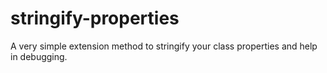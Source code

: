 # stringify-properties
A very simple extension method to stringify your class properties and help in debugging.
